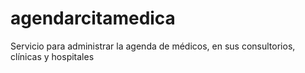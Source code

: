 # agendarcitamedica
Servicio para administrar la agenda de médicos, en sus consultorios, clínicas  y hospitales
